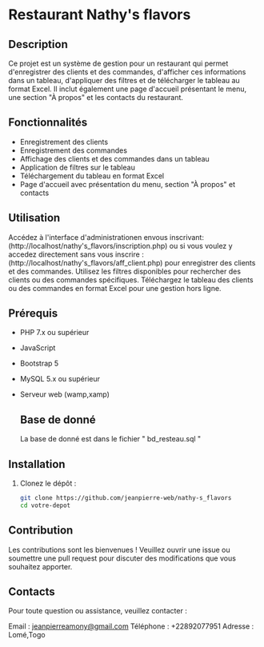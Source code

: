 # Restaurant Nathy's flavors

## Description
Ce projet est un système de gestion pour un restaurant qui permet d'enregistrer des clients et des commandes, d'afficher ces informations dans un tableau, d'appliquer des filtres et de télécharger le tableau au format Excel. Il inclut également une page d'accueil présentant le menu, une section "À propos" et les contacts du restaurant.

## Fonctionnalités
- Enregistrement des clients
- Enregistrement des commandes
- Affichage des clients et des commandes dans un tableau
- Application de filtres sur le tableau
- Téléchargement du tableau en format Excel
- Page d'accueil avec présentation du menu, section "À propos" et contacts

##  Utilisation
Accédez à l'interface d'administrationen envous inscrivant:(http://localhost/nathy's_flavors/inscription.php)
ou si vous voulez y accedez directement sans vous inscrire :(http://localhost/nathy's_flavors/aff_client.php)  pour enregistrer des clients et des commandes.
Utilisez les filtres disponibles pour rechercher des clients ou des commandes spécifiques.
Téléchargez le tableau des clients ou des commandes en format Excel pour une gestion hors ligne.

## Prérequis
- PHP 7.x ou supérieur
- JavaScript
- Bootstrap 5
- MySQL 5.x ou supérieur
- Serveur web (wamp,xamp)

  ## Base de donné
  La base de donné est dans le fichier " bd_resteau.sql "


## Installation
1. Clonez le dépôt :
   ```sh
   git clone https://github.com/jeanpierre-web/nathy-s_flavors
   cd votre-depot

## Contribution
Les contributions sont les bienvenues ! Veuillez ouvrir une issue ou soumettre une pull request pour discuter des modifications que vous souhaitez apporter.

## Contacts
Pour toute question ou assistance, veuillez contacter :

Email : jeanpierreamony@gmail.com
Téléphone : +22892077951
Adresse : Lomé,Togo

